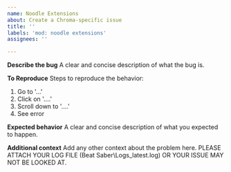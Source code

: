 ```yaml
---
name: Noodle Extensions
about: Create a Chroma-specific issue
title: ''
labels: 'mod: noodle extensions'
assignees: ''

---
```


**Describe the bug**
A clear and concise description of what the bug is.

**To Reproduce**
Steps to reproduce the behavior:
1. Go to '...'
2. Click on '....'
3. Scroll down to '....'
4. See error

**Expected behavior**
A clear and concise description of what you expected to happen.

**Additional context**
Add any other context about the problem here. PLEASE ATTACH YOUR LOG FILE (Beat Saber\Logs\_latest.log) OR YOUR ISSUE MAY NOT BE LOOKED AT.